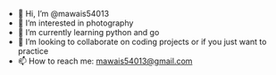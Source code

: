 - 👋 Hi, I’m @mawais54013
- 👀 I’m interested in photography
- 🌱 I’m currently learning python and go
- 💞️ I’m looking to collaborate on coding projects or if you just want to practice 
- 📫 How to reach me: mawais54013@gmail.com

<!---
mawais54013/mawais54013 is a ✨ special ✨ repository because its `README.md` (this file) appears on your GitHub profile.
You can click the Preview link to take a look at your changes.
--->
